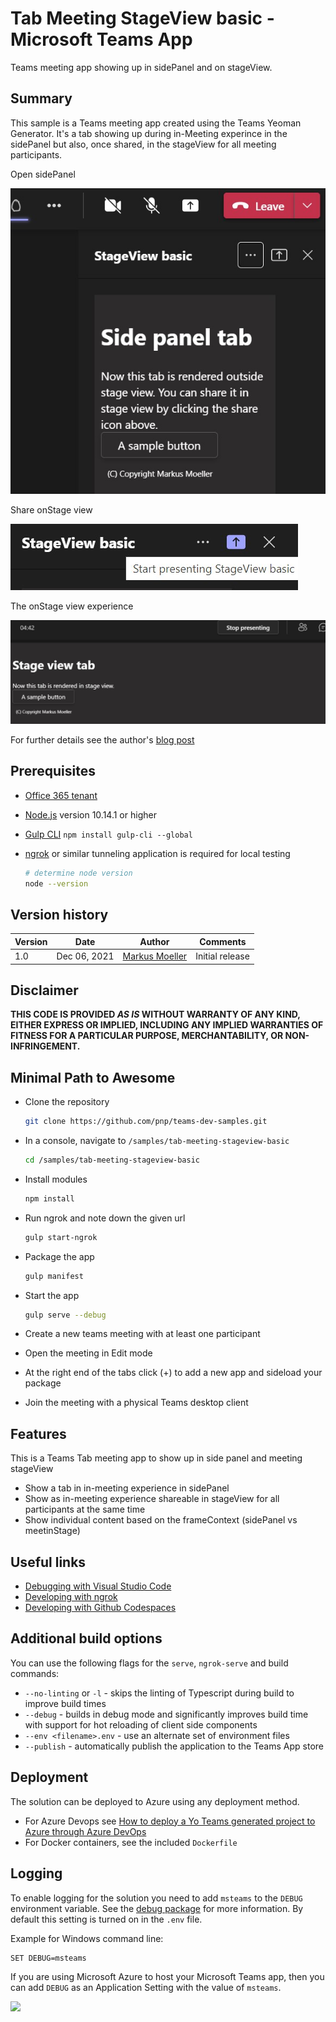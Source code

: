 # Tab Meeting StageView basic - Microsoft Teams App

Teams meeting app showing up in sidePanel and on stageView.

## Summary
This sample is a Teams meeting app created using the Teams Yeoman Generator. It's a tab showing up during in-Meeting experince in the sidePanel but also, once shared, in the stageView for all meeting participants.

Open sidePanel

![OnStageView](assets/03SidePanelView.jpg)

Share onStage view

![OnStageView](assets/04ShareOnStageView.jpg)

The onStage view experience

![OnStageView](assets/05StageView.jpg)

For further details see the author's [blog post](https://mmsharepoint.wordpress.com/2021/12/07/teams-meeting-apps-stage-view-basics/)

## Prerequisites

* [Office 365 tenant](https://dev.office.com/sharepoint/docs/spfx/set-up-your-development-environment)
* [Node.js](https://nodejs.org) version 10.14.1 or higher
* [Gulp CLI](https://github.com/gulpjs/gulp-cli) `npm install gulp-cli --global`
* [ngrok](https://ngrok.com) or similar tunneling application is required for local testing

    ```bash
    # determine node version
    node --version
    ```

## Version history

Version|Date|Author|Comments
-------|----|----|--------
1.0|Dec 06, 2021|[Markus Moeller](https://twitter.com/moeller2_0)|Initial release

## Disclaimer

**THIS CODE IS PROVIDED *AS IS* WITHOUT WARRANTY OF ANY KIND, EITHER EXPRESS OR IMPLIED, INCLUDING ANY IMPLIED WARRANTIES OF FITNESS FOR A PARTICULAR PURPOSE, MERCHANTABILITY, OR NON-INFRINGEMENT.**

## Minimal Path to Awesome
- Clone the repository
    ```bash
    git clone https://github.com/pnp/teams-dev-samples.git
    ```

- In a console, navigate to `/samples/tab-meeting-stageview-basic`

    ```bash
    cd /samples/tab-meeting-stageview-basic
    ```

- Install modules

    ```bash
    npm install
    ```

- Run ngrok and note down the given url

    ```bash
    gulp start-ngrok
    ```
- Package the app
    ```bash
    gulp manifest
- Start the app
    ```bash
    gulp serve --debug
    ```
- Create a new teams meeting with at least one participant
- Open the meeting in Edit mode
- At the right end of the tabs click (+) to add a new app and sideload your package
- Join the meeting with a physical Teams desktop client

## Features

This is a Teams Tab meeting app to show up in side panel and meeting stageView
* Show a tab in in-meeting experience in sidePanel
* Show as in-meeting experience shareable in stageView for all participants at the same time
* Show individual content based on the frameContext (sidePanel vs meetinStage)


## Useful links

* [Debugging with Visual Studio Code](https://github.com/pnp/generator-teams/blob/master/docs/docs/vscode.md)
* [Developing with ngrok](https://github.com/pnp/generator-teams/blob/master/docs/docs/ngrok.md)
* [Developing with Github Codespaces](https://github.com/pnp/generator-teams/blob/master/docs/docs/codespaces.md)

## Additional build options

You can use the following flags for the `serve`, `ngrok-serve` and build commands:

* `--no-linting` or `-l` - skips the linting of Typescript during build to improve build times
* `--debug` - builds in debug mode and significantly improves build time with support for hot reloading of client side components
* `--env <filename>.env` - use an alternate set of environment files
* `--publish` - automatically publish the application to the Teams App store

## Deployment

The solution can be deployed to Azure using any deployment method.

* For Azure Devops see [How to deploy a Yo Teams generated project to Azure through Azure DevOps](https://www.wictorwilen.se/blog/deploying-yo-teams-and-node-apps/)
* For Docker containers, see the included `Dockerfile`

## Logging

To enable logging for the solution you need to add `msteams` to the `DEBUG` environment variable. See the [debug package](https://www.npmjs.com/package/debug) for more information. By default this setting is turned on in the `.env` file.

Example for Windows command line:

``` bash
SET DEBUG=msteams
```

If you are using Microsoft Azure to host your Microsoft Teams app, then you can add `DEBUG` as an Application Setting with the value of `msteams`.

<img src="https://pnptelemetry.azurewebsites.net/teams-dev-samples/samples/tab-meeting-stageview-basic" />